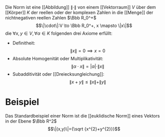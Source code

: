 Die Norm ist eine [[Abbildung]] $\| \cdot \|$ von einem [[Vektorraum]] $V$ über dem [[Körper]] $K$ der reellen oder der komplexen Zahlen in die [[Menge]] der nichtnegativen reellen Zahlen $\Bbb R_0^+$ 
$$\|\cdot\|:V \to \Bbb R_0^+, x \mapsto \|x\|$$
die $\forall x, y \in V, \forall \alpha \in K$ folgenden drei Axiome erfüllt:
- Definitheit: $$\|x\| = 0 \implies x = 0$$
- Absolute Homogenität oder Multiplikativität: $$\|\alpha \cdot x \| = |\alpha| \cdot \|x\|$$
- Subadditivität oder [[Dreiecksungleichung]]:
$$\|x+y\| \leq \|x\| + \|y\|$$
# Beispiel
Das Standardbeispiel einer Norm ist die [[euklidische Norm]] eines Vektors in der Ebene $\Bbb R^2$
$$\|(x,y)\|={\sqrt {x^{2}+y^{2}}}$$